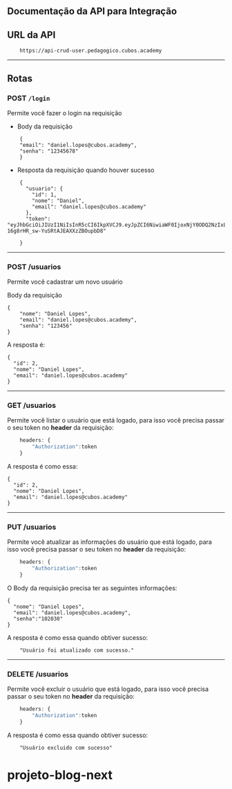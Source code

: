 ## Documentação da API para Integração

## URL da API

```javascript=
    https://api-crud-user.pedagogico.cubos.academy
```

---

## Rotas

### POST `/login`

Permite você fazer o login na requisição

- Body da requisição

```jsonld=
    {
	"email": "daniel.lopes@cubos.academy",
	"senha": "12345678"
    }
```

- Resposta da requisição quando houver sucesso

```jsonld=
    {
      "usuario": {
        "id": 1,
        "nome": "Daniel",
        "email": "daniel.lopes@cubos.academy"
      },
      "token": "eyJhbGciOiJIUzI1NiIsInR5cCI6IkpXVCJ9.eyJpZCI6NiwiaWF0IjoxNjY0ODQ2NzIxLCJleHAiOjE2NjQ4NzU1MjF9.tV21FxS0qZ3-16g8rHR_sw-YuSRtAJEAXXzZBOupbD8"

    }
```

---

### POST /usuarios

Permite você cadastrar um novo usuário

Body da requisição

```jsonld=
{
    "nome": "Daniel Lopes",
    "email": "daniel.lopes@cubos.academy",
    "senha": "123456"
}
```

A resposta é:

```jsonld=
{
  "id": 2,
  "nome": "Daniel Lopes",
  "email": "daniel.lopes@cubos.academy"
}

```

---

### GET /usuarios

Permite você listar o usuário que está logado, para isso você precisa passar o seu token no **header** da requisição:

```javascript
    headers: {
        "Authorization":token
    }
```

A resposta é como essa:

```jsonld=
{
  "id": 2,
  "nome": "Daniel Lopes",
  "email": "daniel.lopes@cubos.academy"
}
```

---

### PUT /usuarios

Permite você atualizar as informações do usuário que está logado, para isso você precisa passar o seu token no **header** da requisição:

```javascript
    headers: {
        "Authorization":token
    }
```

O Body da requisição precisa ter as seguintes informações:

```jsonld=
{
  "nome": "Daniel Lopes",
  "email": "daniel.lopes@cubos.academy",
  "senha":"102030"
}
```

A resposta é como essa quando obtiver sucesso:

```jsonld=
    "Usuário foi atualizado com sucesso."
```

---

### DELETE /usuarios

Permite você excluir o usuário que está logado, para isso você precisa passar o seu token no **header** da requisição:

```javascript
    headers: {
        "Authorization":token
    }
```

A resposta é como essa quando obtiver sucesso:

```jsonld=
    "Usuário excluido com sucesso"
```
# projeto-blog-next
